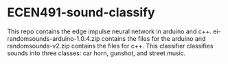 # ECEN491-sound-classify

This repo contains the edge impulse neural network in arduino and c++. ei-randomsounds-arduino-1.0.4.zip contains the files for the arduino and 
randomsounds-v2.zip contains the files for c++. This classifier classifies sounds into three classes: car horn, gunshot, and street music.

